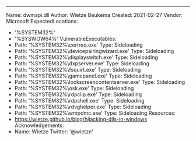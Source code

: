 ---
Name: dwmapi.dll
Author: Wietze Beukema
Created: 2021-02-27
Vendor: Microsoft
ExpectedLocations:
- '%SYSTEM32%'
- '%SYSWOW64%'
VulnerableExecutables:
- Path: '%SYSTEM32%\certreq.exe'
  Type: Sideloading
- Path: '%SYSTEM32%\devicepairingwizard.exe'
  Type: Sideloading
- Path: '%SYSTEM32%\displayswitch.exe'
  Type: Sideloading
- Path: '%SYSTEM32%\dxpserver.exe'
  Type: Sideloading
- Path: '%SYSTEM32%\fsquirt.exe'
  Type: Sideloading
- Path: '%SYSTEM32%\gamepanel.exe'
  Type: Sideloading
- Path: '%SYSTEM32%\lockscreencontentserver.exe'
  Type: Sideloading
- Path: '%SYSTEM32%\osk.exe'
  Type: Sideloading
- Path: '%SYSTEM32%\rdpclip.exe'
  Type: Sideloading
- Path: '%SYSTEM32%\rdpshell.exe'
  Type: Sideloading
- Path: '%SYSTEM32%\rdvghelper.exe'
  Type: Sideloading
- Path: '%SYSTEM32%\wmpdmc.exe'
  Type: Sideloading
Resources:
- https://wietze.github.io/blog/hijacking-dlls-in-windows
Acknowledgements:
- Name: Wietze
  Twitter: '@wietze'
